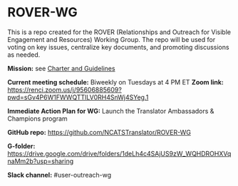 # ROVER-WG
This is a repo created for the ROVER (Relationships and Outreach for Visible Engagement and Resources) Working Group. The repo will be used for voting on key issues, centralize key documents, and promoting discussions as needed.

**Mission:** see [Charter and Guidelines](https://docs.google.com/document/d/1iz_6kx0kMFJGR2iDVgTY55VNv3qMJ3EqZT9aMy5wKLs/edit?usp=sharing)

**Current meeting schedule:** Biweekly on Tuesdays at 4 PM ET
**Zoom link:** https://renci.zoom.us/j/95606885609?pwd=sGv4P6W1FWWQTTlLV0RH4SnWj4SYeg.1

**Immediate Action Plan for WG:** Launch the Translator Ambassadors & Champions program

**GitHub repo:** https://github.com/NCATSTranslator/ROVER-WG 

**G-folder:** https://drive.google.com/drive/folders/1deLh4c4SAjUS9zW_WQHDROHXVqnaMm2b?usp=sharing 

**Slack channel:** #user-outreach-wg
